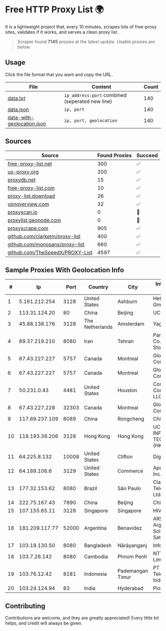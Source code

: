 
# Free HTTP Proxy List 🌍

It is a lightweight project that, every 10 minutes, scrapes lots of free-proxy sites, validates if it works, and serves a clean proxy list.


> Scraper found **7145** proxies at the latest update. Usable proxies are below.

## Usage

Click the file format that you want and copy the URL.


|File|Content|Count|
|----|-------|-----|
|[data.txt](https://raw.githubusercontent.com/themiralay/Proxy-List-World/master/data.txt)|`ip_address:port` combined (seperated new line)|140|
|[data.json](https://raw.githubusercontent.com/themiralay/Proxy-List-World/master/data.json)|`ip, port`|140|
|[data-with-geolocation.json](https://raw.githubusercontent.com/themiralay/Proxy-List-World/master/data-with-geolocation.json)|`ip, port, geolocation`|140|

## Sources

|Source|Found Proxies|Succeed|
|------|-------------|-------|
|[free-proxy-list.net](https://free-proxy-list.net)|300|✅|
|[us-proxy.org](https://www.us-proxy.org)|200|✅|
|[proxydb.net](http://proxydb.net)|15|✅|
|[free-proxy-list.com](https://free-proxy-list.com/?page=&port=&type%5B%5D=http&type%5B%5D=https&up_time=0&search=Search)|10|✅|
|[proxy-list.download](https://www.proxy-list.download/HTTP)|26|✅|
|[vpnoverview.com](https://vpnoverview.com/privacy/anonymous-browsing/free-proxy-servers)|32|✅|
|[proxyscan.io](https://www.proxyscan.io)|0|🚫|
|[proxylist.geonode.com](https://proxylist.geonode.com/api/proxy-list?limit=300&page=1&sort_by=lastChecked&sort_type=desc&protocols=http,https)|0|🚫|
|[proxyscrape.com](https://api.proxyscrape.com/v2/?request=displayproxies&protocol=http&timeout=10000&country=all&ssl=all&anonymity=all)|905|✅|
|[github.com/clarketm/proxy-list](https://raw.githubusercontent.com/clarketm/proxy-list/master/proxy-list-raw.txt)|400|✅|
|[github.com/monosans/proxy-list](https://raw.githubusercontent.com/monosans/proxy-list/main/proxies/http.txt)|660|✅|
|[github.com/TheSpeedX/PROXY-List](https://raw.githubusercontent.com/TheSpeedX/PROXY-List/master/http.txt)|4597|✅|


## Sample Proxies With Geolocation Info

|#|Ip|Port|Country|City|Internet Service Provider|
|-|--|----|-------|----|-------------------------|
|1|5.161.212.254|3128|United States|Ashburn|Hetzner Online GmbH|
|2|113.31.124.20|80|China|Beijing|UCLOUD|
|3|45.88.138.176|3128|The Netherlands|Amsterdam|Yaglom Labs Ltd|
|4|89.37.219.210|8080|Iran|Tehran|Parvaresh Dadeha Co. Private Joint Stock|
|5|67.43.227.227|5757|Canada|Montreal|GloboTech Communications|
|6|67.43.227.227|5757|Canada|Montreal|GloboTech Communications|
|7|50.231.0.43|4481|United States|Houston|Comcast Cable Communications, LLC|
|8|67.43.227.228|32303|Canada|Montreal|GloboTech Communications|
|9|117.69.237.109|8089|China|Rongcheng|Chinanet|
|10|118.193.39.206|3128|Hong Kong|Hong Kong|UCLOUD INFORMATION TECHNOLOGY (HK) LIMITED|
|11|64.225.8.132|10008|United States|Clifton|DigitalOcean, LLC|
|12|64.189.106.6|3129|United States|Commerce|Apogee Telecom Inc.|
|13|177.32.153.62|8080|Brazil|São Paulo|Claro NXT Telecomunicacoes Ltda|
|14|222.75.167.43|7890|China|Beijing|Chinanet|
|15|107.155.65.11|3128|Singapore|Singapore|HIVELOCITY, Inc.|
|16|181.209.117.77|52000|Argentina|Benavidez|ARSAT - Empresa Argentina de Soluciones Satelitales S.A|
|17|103.19.130.50|8080|Bangladesh|Nārāyanganj|InfoLink|
|18|103.7.26.142|8080|Cambodia|Phnom Penh|NTT (Thailand) Limited|
|19|103.76.12.42|8181|Indonesia|Pademangan Timur|PT Mora Telematika Indonesia|
|20|103.24.124.94|83|India|Hyderabad|Pioneer Elabs Ltd.|



## Contributing

Contributions are welcome, and they are greatly appreciated! Every
little bit helps, and credit will always be given.

